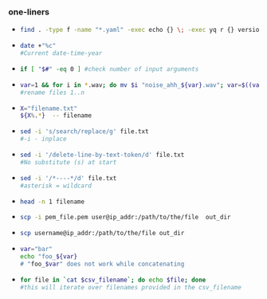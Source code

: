 ### one-liners

* ```bash
  find . -type f -name "*.yaml" -exec echo {} \; -exec yq r {} version \; -exec echo "" \;
  ```
  
* ```bash
  date +"%c" 
  #Current date-time-year
  ```
  
* ```bash
  if [ "$#" -eq 0 ] #check number of input arguments
  ```
  
* ```bash
  var=1 && for i in *.wav; do mv $i "noise_ahh_${var}.wav"; var=$((var+1)); done
  #rename files 1..n
  ```

* ```bash
  X="filename.txt"
  ${X%.*}  -- filename 
  ```
  
* ```bash
  sed -i 's/search/replace/g' file.txt
  #-i - inplace
  ```

* ```bash
  sed -i '/delete-line-by-text-token/d' file.txt
  #No substitute (s) at start
  ```

* ```bash
  sed -i '/*----*/d' file.txt
  #asterisk = wildcard
  ```

* ```bash
  head -n 1 filename 
  ```

* ```bash
  scp -i pem_file.pem user@ip_addr:/path/to/the/file  out_dir 
  ```
  
* ```bash
  scp username@ip_addr:/path/to/the/file out_dir 
  ```
  
* ```bash
  var="bar"
  echo "foo_${var}
  # "foo_$var" does not work while concatenating  
  ```
* ```bash
  for file in `cat $csv_filename`; do echo $file; done
  #this will iterate over filenames provided in the csv_filename
  ```




